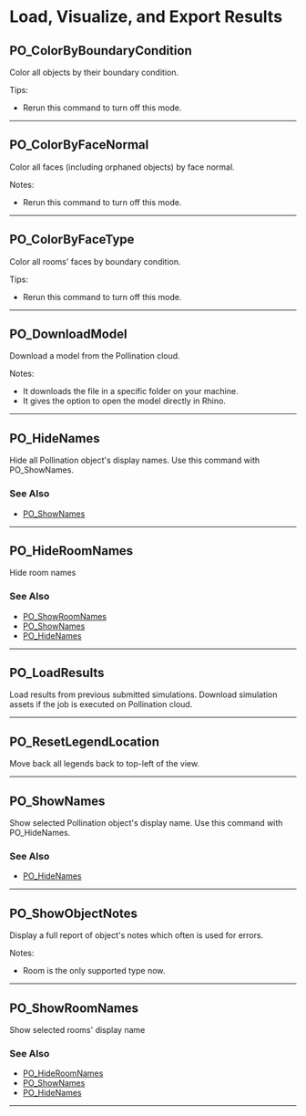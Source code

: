 # Load, Visualize, and Export Results

## PO_ColorByBoundaryCondition

Color all objects by their boundary condition. 

Tips:
- Rerun this command to turn off this mode.

---

## PO_ColorByFaceNormal

Color all faces (including orphaned objects) by face normal. 

Notes:
- Rerun this command to turn off this mode.

---

## PO_ColorByFaceType

Color all rooms&apos; faces by boundary condition. 

Tips:
- Rerun this command to turn off this mode.

---

## PO_DownloadModel

Download a model from the Pollination cloud.

Notes:
- It downloads the file in a specific folder on your machine.
- It gives the option to open the model directly in Rhino.

---

## PO_HideNames

Hide all Pollination object&apos;s display names. Use this command with PO_ShowNames.

### See Also

* [PO_ShowNames](./po_shownames.md)

---

## PO_HideRoomNames

Hide room names

### See Also

* [PO_ShowRoomNames](./po_showroomnames.md)
* [PO_ShowNames](./po_shownames.md)
* [PO_HideNames](./po_hidenames.md)

---

## PO_LoadResults

Load results from previous submitted simulations. Download simulation assets if the job is executed on Pollination cloud.

---

## PO_ResetLegendLocation

Move back all legends back to top-left of the view.

---

## PO_ShowNames

Show selected Pollination object&apos;s display name. Use this command with PO_HideNames.

### See Also

* [PO_HideNames](./po_hidenames.md)

---

## PO_ShowObjectNotes

Display a full report of object&apos;s notes which often is used for errors. 

Notes:
- Room is the only supported type now.

---

## PO_ShowRoomNames

Show selected rooms&apos; display name

### See Also

* [PO_HideRoomNames](./po_hideroomnames.md)
* [PO_ShowNames](./po_shownames.md)
* [PO_HideNames](./po_hidenames.md)

---

